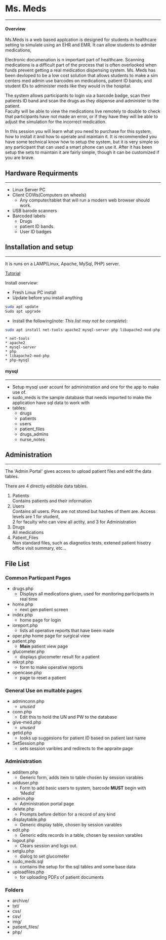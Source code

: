 # Ms. Meds
---
#### Overview
Ms.Meds is a web based applcation is designed for students in healthcare setting to simulate using an EHR and EMR.  It can allow students to admiter medications,

Electronic documenation is n important part of healthcare.  Scanning medications is a difficult part of the process that is often overlooked when funds 
prevent getting a real medication dispensing system.  Ms. Meds has been devloped to be a low cost solution that allows students to make a sim centers med 
admin use barcodes on medications, patient ID bands, and student IDs to administer meds like they would in the hospital.

The system allows participants to login via a barcode badge, scan their patients ID band and scan the drugs as they dispense and administer to the patient.  
Faculty will be able to view the medications live remotely to double to check that participants have not made an error, or if they have they will be able to 
adjust the simulation for the incorrect medication.

In this session you will learn what you need to purchase for this system, how to install it and how to operate and maintain it.  It is recommended you have 
some technical know how to setup the system, but it is very simple so any participant that can used a smart phone can use it.  After it has been setup the 
sets to maintain it are fairly simple, though it can be customized if you are brave.

## Hardware Requirments
---
* Linux Server PC
* Client COWs(Computers on wheels)
	* Any computer/tablet that will run a modern web browser should work.
* USB barode scanners
* Barcoded labels
	* Drugs
	* patient ID bands
	* User ID badges

## Installation and setup
---
It is runs on a LAMP(Linux, Apache, MySql, PHP) server.

[Tutorial](https://www.digitalocean.com/community/tutorials/how-to-install-linux-apache-mysql-php-lamp-stack-on-ubuntu-20-04)

Install overview:
* Fresh Linux PC install
* Update before you install anything
```sh
sudo apt update
Sudo apt upgrade
```
* Install the following(note: *This list may not be complete*):
```sh
sudo apt install net-tools apache2 mysql-server php libapache2-mod-php php-mysql
```
	* net-tools
	* apache2
	* mysql-server
	* php
	* libapache2-mod-php
	* php-mysql


#### mysql
---
* Setup mysql user acount for administration and one for the app to make use of.
* sudo_meds is the sample database that needs imported to make the application have sql data to work with
* tables:
	* drugs
	* patients
	* users
	* patient_files
	* drugs_admins
	* nurse_notes


## Administration
---
The 'Admin Portal' gives access to upload patient files and edit the data tables.

There are 4 directly editable data tables.

1. Patients  
	Contains patients and their information
2. Users  
	Contains all users.  Pins are not stored but hashes of them are.  Access levels are 1 for student,   
	2 for faculty who can view all actity, and 3 for Administration
3. Drugs  
	All medications
4. Patient_Files  
	Non standard files, such as diagnotics tests, extened patient hisotry office visit summary, etc...

## File List
### Common Particpant Pages
* drugs.php
	* Displays all medications given, used for monitoring participants in real time
* home.php
	* next gen patient screen
* index.php
	* home page for login
* ioreport.php
	* lists all operative reports that have been made
* oper.php
	home page for surgical view
* patient.php
	* **Main** patient view page
* glucometer.php
	* displays glucometer result for a patient
* mkrpt.php
	* form to make operative reports
* opencase.php
	* page to reset a patient

### General Use on multable pages
* adminconn.php
	* _unused_
* conn.php
	* Edit this to hold the UN and PW to the database
* give-med.php
	* _unused_
* getid.php
	* looks up suggesions for patient ID based on patient last name
* SetSession.php
	* sets session varibles and redirects to the appraite page

### Administration
* additem.php
	* Generic form, adds item to table chosen by session varables
* adduser.php
	* Form to add basic users to system, barcode **MUST** begin with 'MedId'
* admin.php
	* Administration portal page
* delete.php
	* Prompts before deltion for a record of any kind
* displaytable.php
	* Generic display table, chosen by session varables
* edit.php
	* Generic edits records in a table, chosen by session varables
* logout.php
	* Clears session and logs out.
* setglu.php
	* dialog to set glucometer
* sudo_meds.sql
	* contains the setup for the sql tables and some base data
* uploadfiles.php
	* for uploading PDFs of patient documents

### Folders
* archive/
* txt/
* css/
* csv/
* img/
* patient_files/
* php/

